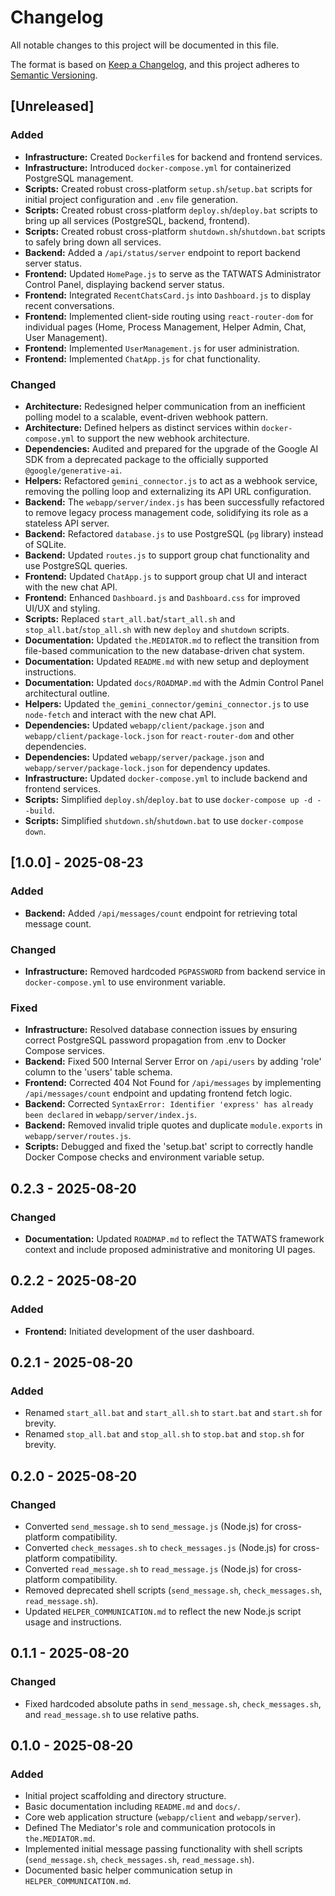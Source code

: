# Changelog

All notable changes to this project will be documented in this file.

The format is based on [Keep a Changelog](https://keepachangelog.com/en/1.0.0/),
and this project adheres to [Semantic Versioning](https://semver.org/en/2.0.0/).

## [Unreleased]

### Added
- **Infrastructure:** Created `Dockerfile`s for backend and frontend services.
- **Infrastructure:** Introduced `docker-compose.yml` for containerized PostgreSQL management.
- **Scripts:** Created robust cross-platform `setup.sh`/`setup.bat` scripts for initial project configuration and `.env` file generation.
- **Scripts:** Created robust cross-platform `deploy.sh`/`deploy.bat` scripts to bring up all services (PostgreSQL, backend, frontend).
- **Scripts:** Created robust cross-platform `shutdown.sh`/`shutdown.bat` scripts to safely bring down all services.
- **Backend:** Added a `/api/status/server` endpoint to report backend server status.
- **Frontend:** Updated `HomePage.js` to serve as the TATWATS Administrator Control Panel, displaying backend server status.
- **Frontend:** Integrated `RecentChatsCard.js` into `Dashboard.js` to display recent conversations.
- **Frontend:** Implemented client-side routing using `react-router-dom` for individual pages (Home, Process Management, Helper Admin, Chat, User Management).
- **Frontend:** Implemented `UserManagement.js` for user administration.
- **Frontend:** Implemented `ChatApp.js` for chat functionality.

### Changed
- **Architecture:** Redesigned helper communication from an inefficient polling model to a scalable, event-driven webhook pattern.
- **Architecture:** Defined helpers as distinct services within `docker-compose.yml` to support the new webhook architecture.
- **Dependencies:** Audited and prepared for the upgrade of the Google AI SDK from a deprecated package to the officially supported `@google/generative-ai`.
- **Helpers:** Refactored `gemini_connector.js` to act as a webhook service, removing the polling loop and externalizing its API URL configuration.
- **Backend:** The `webapp/server/index.js` has been successfully refactored to remove legacy process management code, solidifying its role as a stateless API server.
- **Backend:** Refactored `database.js` to use PostgreSQL (`pg` library) instead of SQLite.
- **Backend:** Updated `routes.js` to support group chat functionality and use PostgreSQL queries.
- **Frontend:** Updated `ChatApp.js` to support group chat UI and interact with the new chat API.
- **Frontend:** Enhanced `Dashboard.js` and `Dashboard.css` for improved UI/UX and styling.
- **Scripts:** Replaced `start_all.bat`/`start_all.sh` and `stop_all.bat`/`stop_all.sh` with new `deploy` and `shutdown` scripts.
- **Documentation:** Updated `the.MEDIATOR.md` to reflect the transition from file-based communication to the new database-driven chat system.
- **Documentation:** Updated `README.md` with new setup and deployment instructions.
- **Documentation:** Updated `docs/ROADMAP.md` with the Admin Control Panel architectural outline.
- **Helpers:** Updated `the_gemini_connector/gemini_connector.js` to use `node-fetch` and interact with the new chat API.
- **Dependencies:** Updated `webapp/client/package.json` and `webapp/client/package-lock.json` for `react-router-dom` and other dependencies.
- **Dependencies:** Updated `webapp/server/package.json` and `webapp/server/package-lock.json` for dependency updates.
- **Infrastructure:** Updated `docker-compose.yml` to include backend and frontend services.
- **Scripts:** Simplified `deploy.sh`/`deploy.bat` to use `docker-compose up -d --build`.
- **Scripts:** Simplified `shutdown.sh`/`shutdown.bat` to use `docker-compose down`.

## [1.0.0] - 2025-08-23

### Added
- **Backend:** Added `/api/messages/count` endpoint for retrieving total message count.

### Changed
- **Infrastructure:** Removed hardcoded `PGPASSWORD` from backend service in `docker-compose.yml` to use environment variable.

### Fixed
- **Infrastructure:** Resolved database connection issues by ensuring correct PostgreSQL password propagation from .env to Docker Compose services.
- **Backend:** Fixed 500 Internal Server Error on `/api/users` by adding 'role' column to the 'users' table schema.
- **Frontend:** Corrected 404 Not Found for `/api/messages` by implementing `/api/messages/count` endpoint and updating frontend fetch logic.
- **Backend:** Corrected `SyntaxError: Identifier 'express' has already been declared` in `webapp/server/index.js`.
- **Backend:** Removed invalid triple quotes and duplicate `module.exports` in `webapp/server/routes.js`.
- **Scripts:** Debugged and fixed the 'setup.bat' script to correctly handle Docker Compose checks and environment variable setup.

## 0.2.3 - 2025-08-20

### Changed
- **Documentation:** Updated `ROADMAP.md` to reflect the TATWATS framework context and include proposed administrative and monitoring UI pages.

## 0.2.2 - 2025-08-20

### Added
- **Frontend:** Initiated development of the user dashboard.

## 0.2.1 - 2025-08-20

### Added
- Renamed `start_all.bat` and `start_all.sh` to `start.bat` and `start.sh` for brevity.
- Renamed `stop_all.bat` and `stop_all.sh` to `stop.bat` and `stop.sh` for brevity.

## 0.2.0 - 2025-08-20

### Changed
- Converted `send_message.sh` to `send_message.js` (Node.js) for cross-platform compatibility.
- Converted `check_messages.sh` to `check_messages.js` (Node.js) for cross-platform compatibility.
- Converted `read_message.sh` to `read_message.js` (Node.js) for cross-platform compatibility.
- Removed deprecated shell scripts (`send_message.sh`, `check_messages.sh`, `read_message.sh`).
- Updated `HELPER_COMMUNICATION.md` to reflect the new Node.js script usage and instructions.

## 0.1.1 - 2025-08-20

### Changed
- Fixed hardcoded absolute paths in `send_message.sh`, `check_messages.sh`, and `read_message.sh` to use relative paths.

## 0.1.0 - 2025-08-20

### Added
- Initial project scaffolding and directory structure.
- Basic documentation including `README.md` and `docs/`.
- Core web application structure (`webapp/client` and `webapp/server`).
- Defined The Mediator's role and communication protocols in `the.MEDIATOR.md`.
- Implemented initial message passing functionality with shell scripts (`send_message.sh`, `check_messages.sh`, `read_message.sh`).
- Documented basic helper communication setup in `HELPER_COMMUNICATION.md`.